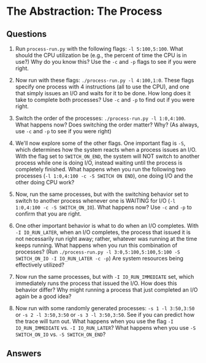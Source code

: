 # The Abstraction: The Process

## Questions

1. Run `process-run.py` with the following flags: `-l 5:100,5:100`. What should
   the CPU utilization be (e.g., the percent of time the CPU is in use?) Why do
   you know this? Use the `-c` and `-p` flags to see if you were right.

2. Now run with these flags: `./process-run.py -l 4:100,1:0`. These flags
   specify one process with 4 instructions (all to use the CPU), and one that
   simply issues an I/O and waits for it to be done. How long does it take to
   complete both processes? Use `-c` and `-p` to find out if you were right.

3. Switch the order of the processes: `./process-run.py -l 1:0,4:100`. What
   happens now? Does switching the order matter? Why? (As always, use `-c` and
   `-p` to see if you were right)

4. We'll now explore some of the other flags. One important flag is `-S`, which
   determines how the system reacts when a process issues an I/O. With the flag
   set to `SWITCH_ON_END`, the system will NOT switch to another process while
   one is doing I/O, instead waiting until the process is completely finished.
   What happens when you run the following two processes (`-l 1:0,4:100 -c -S
   SWITCH ON END`), one doing I/O and the other doing CPU work?

5. Now, run the same processes, but with the switching behavior set to switch to
   another process whenever one is WAITING for I/O (`-l 1:0,4:100 -c -S
   SWITCH_ON_IO`). What happens now? Use `-c` and `-p` to confirm that you are
   right.

6. One other important behavior is what to do when an I/O completes. With `-I
   IO_RUN_LATER`, when an I/O completes, the process that issued it is not
   necessarily run right away; rather, whatever was running at the time keeps
   running. What happens when you run this combination of processes? (Run
   `./process-run.py -l 3:0,5:100,5:100,5:100 -S SWITCH_ON_IO -I IO_RUN_LATER -c
   -p`) Are system resources being effectively utilized?

7. Now run the same processes, but with `-I IO_RUN_IMMEDIATE` set, which
   immediately runs the process that issued the I/O. How does this behavior
   differ? Why might running a process that just completed an I/O again be a
   good idea?

8. Now run with some randomly generated processes: `-s 1 -l 3:50,3:50` or `-s 2
   -l 3:50,3:50` or `-s 3 -l 3:50,3:50`. See if you can predict how the trace
   will turn out. What happens when you use the flag `-I IO_RUN_IMMEDIATE` vs.
   `-I IO_RUN_LATER`? What happens when you use `-S SWITCH_ON_IO` vs. `-S
   SWITCH_ON_END`?

## Answers
